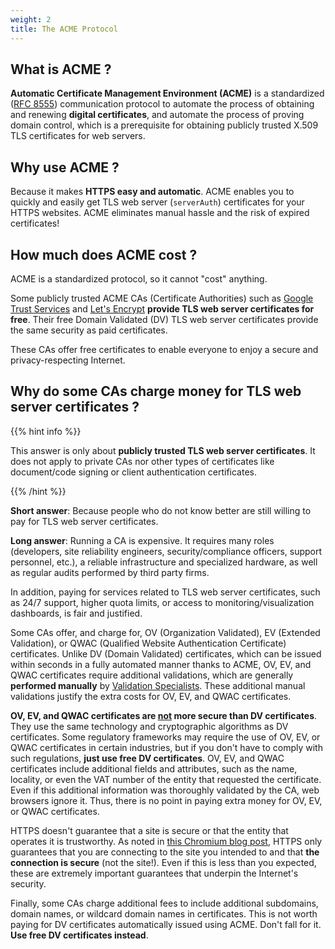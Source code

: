 ```yaml
---
weight: 2
title: The ACME Protocol
---
```


## What is ACME ?

**Automatic Certificate Management Environment (ACME)** is a standardized
([RFC 8555](https://datatracker.ietf.org/doc/html/rfc8555)) communication
protocol to automate the process of obtaining and renewing **digital
certificates**, and automate the process of proving domain control, which is a
prerequisite for obtaining publicly trusted X.509 TLS certificates for web
servers.

## Why use ACME ?

Because it makes **HTTPS easy and automatic**. ACME enables you to quickly and
easily get TLS web server (`serverAuth`) certificates for your HTTPS websites.
ACME eliminates manual hassle and the risk of expired certificates!

## How much does ACME cost ?

ACME is a standardized protocol, so it cannot "cost" anything.

Some publicly trusted ACME CAs (Certificate Authorities) such as
[Google Trust Services](https://pki.goog) and
[Let's Encrypt](https://letsencrypt.org) **provide TLS web server certificates
for free**. Their free Domain Validated (DV) TLS web server certificates provide
the same security as paid certificates.

These CAs offer free certificates to enable everyone to enjoy a secure and
privacy-respecting Internet.

## Why do some CAs charge money for TLS web server certificates ?

{{% hint info %}}

This answer is only about **publicly trusted TLS web server certificates**. It
does not apply to private CAs nor other types of certificates like document/code
signing or client authentication certificates.

{{% /hint %}}

**Short answer**: Because people who do not know better are still willing to pay
for TLS web server certificates.

**Long answer**: Running a CA is expensive. It requires many roles (developers,
site reliability engineers, security/compliance officers, support personnel,
etc.), a reliable infrastructure and specialized hardware, as well as regular
audits performed by third party firms.

In addition, paying for services related to TLS web server certificates, such as
24/7 support, higher quota limits, or access to monitoring/visualization
dashboards, is fair and justified.

Some CAs offer, and charge for, OV (Organization Validated), EV (Extended
Validation), or QWAC (Qualified Website Authentication Certificate)
certificates. Unlike DV (Domain Validated) certificates, which can be issued
within seconds in a fully automated manner thanks to ACME, OV, EV, and QWAC
certificates require additional validations, which are generally **performed
manually** by
[Validation Specialists](https://github.com/cabforum/servercert/blob/main/docs/BR.md#:~:text=Validation%20Specialist%3A).
These additional manual validations justify the extra costs for OV, EV, and QWAC
certificates.

**OV, EV, and QWAC certificates are <ins>not</ins> more secure than DV
certificates**. They use the same technology and cryptographic algorithms as DV
certificates. Some regulatory frameworks may require the use of OV, EV, or QWAC
certificates in certain industries, but if you don't have to comply with such
regulations, **just use free DV certificates**. OV, EV, and QWAC certificates
include additional fields and attributes, such as the name, locality, or even
the VAT number of the entity that requested the certificate. Even if this
additional information was thoroughly validated by the CA, web browsers ignore
it. Thus, there is no point in paying extra money for OV, EV, or QWAC
certificates.

HTTPS doesn't guarantee that a site is secure or that the entity that operates
it is trustworthy. As noted in
[this Chromium blog post](https://blog.chromium.org/2023/05/an-update-on-lock-icon.html),
HTTPS only guarantees that you are connecting to the site you intended to and
that **the connection is secure** (not the site!). Even if this is less than you
expected, these are extremely important guarantees that underpin the Internet's
security.

Finally, some CAs charge additional fees to include additional subdomains,
domain names, or wildcard domain names in certificates. This is not worth paying
for DV certificates automatically issued using ACME. Don't fall for it. **Use
free DV certificates instead**.
